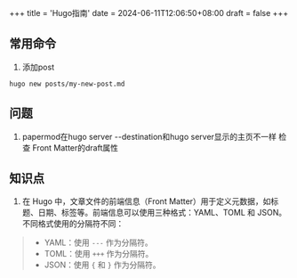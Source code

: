 +++
title = 'Hugo指南'
date = 2024-06-11T12:06:50+08:00
draft = false
+++

## 常用命令
1. 添加post
```shell
hugo new posts/my-new-post.md
```

## 问题
1.  papermod在hugo server --destination和hugo server显示的主页不一样 检查 Front Matter的draft属性
## 知识点

1. 在 Hugo 中，文章文件的前端信息（Front Matter）用于定义元数据，如标题、日期、标签等。前端信息可以使用三种格式：YAML、TOML 和 JSON。不同格式使用的分隔符不同：
> - YAML：使用 `---` 作为分隔符。
> - TOML：使用 `+++` 作为分隔符。
> - JSON：使用 `{` 和 `}` 作为分隔符。
 

